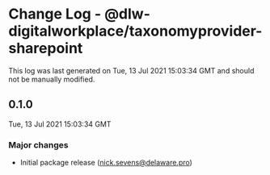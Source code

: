 # Change Log - @dlw-digitalworkplace/taxonomyprovider-sharepoint

This log was last generated on Tue, 13 Jul 2021 15:03:34 GMT and should not be manually modified.

<!-- Start content -->

## 0.1.0

Tue, 13 Jul 2021 15:03:34 GMT

### Major changes

- Initial package release (nick.sevens@delaware.pro)
